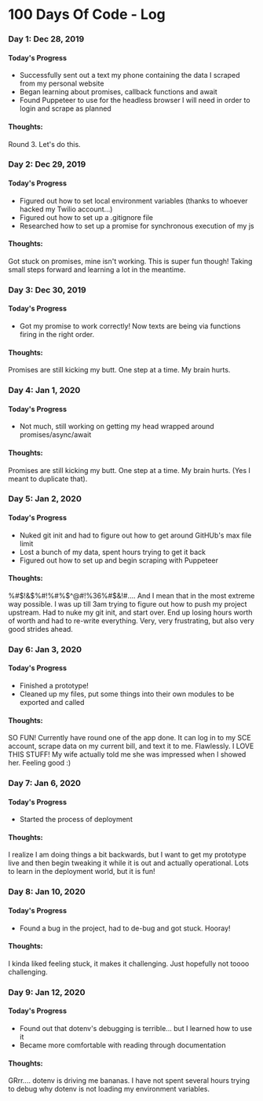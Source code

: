# 100 Days Of Code - Log

### Day 1: Dec 28, 2019

#### Today's Progress
- Successfully sent out a text my phone containing the data I scraped from my personal website
- Began learning about promises, callback functions and await
- Found Puppeteer to use for the headless browser I will need in order to login and scrape as planned


#### Thoughts:
Round 3. Let's do this.

### Day 2: Dec 29, 2019

#### Today's Progress
- Figured out how to set local environment variables (thanks to whoever hacked my Twilio account...)
- Figured out how to set up a .gitignore file
- Researched how to set up a promise for synchronous execution of my js


#### Thoughts:
Got stuck on promises, mine isn't working. This is super fun though! Taking small steps forward and learning a lot in the meantime.

### Day 3: Dec 30, 2019

#### Today's Progress
- Got my promise to work correctly! Now texts are being via functions firing in the right order.

#### Thoughts:
Promises are still kicking my butt. One step at a time. My brain hurts.

### Day 4: Jan 1, 2020

#### Today's Progress
- Not much, still working on getting my head wrapped around promises/async/await

#### Thoughts:
Promises are still kicking my butt. One step at a time. My brain hurts. (Yes I meant to duplicate that).

### Day 5: Jan 2, 2020

#### Today's Progress
- Nuked git init and had to figure out how to get around GitHUb's max file limit
- Lost a bunch of my data, spent hours trying to get it back
- Figured out how to set up and begin scraping with Puppeteer

#### Thoughts:
%#$!&$%#$!$%#%$^@#!%36%#$&!#.... And I mean that in the most extreme way possible. I was up till 3am trying to figure out how to push my project upstream.
Had to nuke my git init, and start over. End up losing hours worth of worth and had to re-write everything. Very, very frustrating, but also very good strides ahead.

### Day 6: Jan 3, 2020

#### Today's Progress
- Finished a prototype!
- Cleaned up my files, put some things into their own modules to be exported and called

#### Thoughts:
SO FUN! Currently have round one of the app done. It can log in to my SCE account, scrape data on my current bill, and text it to me. Flawlessly. I LOVE THIS STUFF!
My wife actually told me she was impressed when I showed her. Feeling good :)

### Day 7: Jan 6, 2020

#### Today's Progress
- Started the process of deployment

#### Thoughts:
I realize I am doing things a bit backwards, but I want to get my prototype live and then begin tweaking it while it is out and actually operational.
Lots to learn in the deployment world, but it is fun!

### Day 8: Jan 10, 2020

#### Today's Progress
- Found a bug in the project, had to de-bug and got stuck. Hooray!

#### Thoughts:
I kinda liked feeling stuck, it makes it challenging. Just hopefully not toooo challenging.

### Day 9: Jan 12, 2020

#### Today's Progress
- Found out that dotenv's debugging is terrible... but I learned how to use it
- Became more comfortable with reading through documentation

#### Thoughts:
GRrr.... dotenv is driving me bananas. I have not spent several hours trying to debug why dotenv is not loading my environment variables.